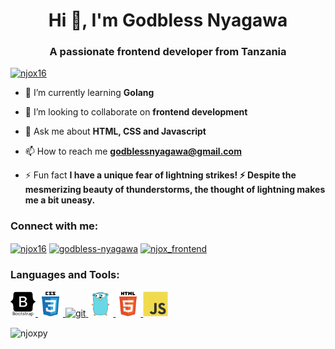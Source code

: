 <h1 align="center">Hi 👋, I'm Godbless Nyagawa</h1>
<h3 align="center">A passionate frontend developer from Tanzania</h3>

<p align="left"> <a href="https://twitter.com/njox16" target="blank"><img src="https://img.shields.io/twitter/follow/njox16?logo=twitter&style=for-the-badge" alt="njox16" /></a> </p>

- 🌱 I’m currently learning **Golang**

- 👯 I’m looking to collaborate on **frontend development**

- 💬 Ask me about **HTML, CSS and Javascript**

- 📫 How to reach me **godblessnyagawa@gmail.com**

- ⚡ Fun fact **I have a unique fear of lightning strikes! ⚡️ Despite the mesmerizing beauty of thunderstorms, the thought of lightning makes me a bit uneasy.**

<h3 align="left">Connect with me:</h3>
<p align="left">
<a href="https://twitter.com/njox16" target="blank"><img align="center" src="https://raw.githubusercontent.com/rahuldkjain/github-profile-readme-generator/master/src/images/icons/Social/twitter.svg" alt="njox16" height="30" width="40" /></a>
<a href="https://linkedin.com/in/godbless-nyagawa" target="blank"><img align="center" src="https://raw.githubusercontent.com/rahuldkjain/github-profile-readme-generator/master/src/images/icons/Social/linked-in-alt.svg" alt="godbless-nyagawa" height="30" width="40" /></a>
<a href="https://instagram.com/njox_frontend" target="blank"><img align="center" src="https://raw.githubusercontent.com/rahuldkjain/github-profile-readme-generator/master/src/images/icons/Social/instagram.svg" alt="njox_frontend" height="30" width="40" /></a>
</p>

<h3 align="left">Languages and Tools:</h3>
<p align="left"> <a href="https://getbootstrap.com" target="_blank" rel="noreferrer"> <img src="https://raw.githubusercontent.com/devicons/devicon/master/icons/bootstrap/bootstrap-plain-wordmark.svg" alt="bootstrap" width="40" height="40"/> </a> <a href="https://www.w3schools.com/css/" target="_blank" rel="noreferrer"> <img src="https://raw.githubusercontent.com/devicons/devicon/master/icons/css3/css3-original-wordmark.svg" alt="css3" width="40" height="40"/> </a> <a href="https://git-scm.com/" target="_blank" rel="noreferrer"> <img src="https://www.vectorlogo.zone/logos/git-scm/git-scm-icon.svg" alt="git" width="40" height="40"/> </a> <a href="https://golang.org" target="_blank" rel="noreferrer"> <img src="https://raw.githubusercontent.com/devicons/devicon/master/icons/go/go-original.svg" alt="go" width="40" height="40"/> </a> <a href="https://www.w3.org/html/" target="_blank" rel="noreferrer"> <img src="https://raw.githubusercontent.com/devicons/devicon/master/icons/html5/html5-original-wordmark.svg" alt="html5" width="40" height="40"/> </a> <a href="https://developer.mozilla.org/en-US/docs/Web/JavaScript" target="_blank" rel="noreferrer"> <img src="https://raw.githubusercontent.com/devicons/devicon/master/icons/javascript/javascript-original.svg" alt="javascript" width="40" height="40"/> </a> </p>

<p><img align="center" src="https://github-readme-stats.vercel.app/api/top-langs?username=njoxpy&show_icons=true&locale=en&layout=compact" alt="njoxpy" /></p>

